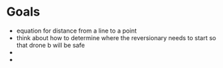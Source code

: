 # Goals
- equation for distance from a line to a point
- think about how to determine where the reversionary needs to start so that
  drone b will be safe
-
-